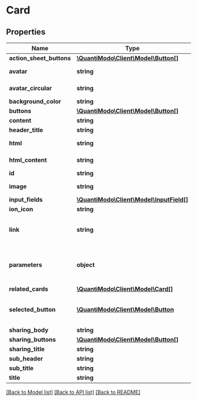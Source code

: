 # Card

## Properties
Name | Type | Description | Notes
------------ | ------------- | ------------- | -------------
**action_sheet_buttons** | [**\QuantiModo\Client\Model\Button[]**](Button.md) |  | [optional] 
**avatar** | **string** | Smaller square image | [optional] 
**avatar_circular** | **string** | Smaller circular image | [optional] 
**background_color** | **string** | Ex: #f2f2f2 | [optional] 
**buttons** | [**\QuantiModo\Client\Model\Button[]**](Button.md) |  | [optional] 
**content** | **string** | Ex: Content | [optional] 
**header_title** | **string** | Ex: Title | [optional] 
**html** | **string** | HTML for the entire card. | [optional] 
**html_content** | **string** | Ex: &lt;div&gt;Content&lt;/div&gt; | [optional] 
**id** | **string** | HTML element id | 
**image** | **string** | Larger image of variable dimensions | [optional] 
**input_fields** | [**\QuantiModo\Client\Model\InputField[]**](InputField.md) |  | [optional] 
**ion_icon** | **string** | Ex: ion-refresh | [optional] 
**link** | **string** | A link to a web page or something. Not much more to say about that. | [optional] 
**parameters** | **object** | Key value pairs derived from user input fields, button clicks, or preset defaults | [optional] 
**related_cards** | [**\QuantiModo\Client\Model\Card[]**](Card.md) |  | [optional] 
**selected_button** | [**\QuantiModo\Client\Model\Button**](Button.md) | Button that the user clicked and the provided function parameters | [optional] 
**sharing_body** | **string** | Ex: sharingBody | [optional] 
**sharing_buttons** | [**\QuantiModo\Client\Model\Button[]**](Button.md) |  | [optional] 
**sharing_title** | **string** | Ex: sharingTitle | [optional] 
**sub_header** | **string** | Ex: subTitle | [optional] 
**sub_title** | **string** | Ex: subTitle | [optional] 
**title** | **string** | Ex: Title | [optional] 

[[Back to Model list]](../README.md#documentation-for-models) [[Back to API list]](../README.md#documentation-for-api-endpoints) [[Back to README]](../README.md)


